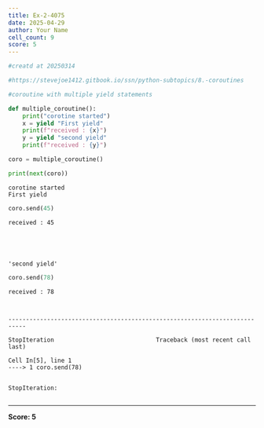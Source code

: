 ```yaml
---
title: Ex-2-4075
date: 2025-04-29
author: Your Name
cell_count: 9
score: 5
---
```


```python
#creatd at 20250314
```


```python
#https://stevejoe1412.gitbook.io/ssn/python-subtopics/8.-coroutines
```


```python
#coroutine with multiple yield statements
```


```python
def multiple_coroutine():
    print("corotine started")
    x = yield "First yield"
    print(f"received : {x}")
    y = yield "second yield"
    print(f"received : {y}")
```


```python
coro = multiple_coroutine()
```


```python
print(next(coro))
```

    corotine started
    First yield



```python
coro.send(45)
```

    received : 45





    'second yield'




```python
coro.send(78)
```

    received : 78



    ---------------------------------------------------------------------------

    StopIteration                             Traceback (most recent call last)

    Cell In[5], line 1
    ----> 1 coro.send(78)


    StopIteration: 



```python

```


---
**Score: 5**